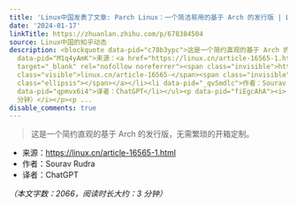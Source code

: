 ```yaml
---
title: 'Linux中国发表了文章: Parch Linux：一个简洁易用的基于 Arch 的发行版 | Linux 中国'
date: '2024-01-17'
linkTitle: https://zhuanlan.zhihu.com/p/678384504
source: Linux中国的知乎动态
description: <blockquote data-pid="c78b3ypc">这是一个简约直观的基于 Arch 的发行版，无需繁琐的开箱定制。</blockquote><ul><li
  data-pid="M1q4yAmK">来源：<a href="https://linux.cn/article-16565-1.html" class=" external"
  target="_blank" rel="nofollow noreferrer"><span class="invisible">https://</span><span
  class="visible">linux.cn/article-16565-</span><span class="invisible">1.html</span><span
  class="ellipsis"></span></a></li><li data-pid="_qvSmdlc">作者：Sourav Rudra</li><li
  data-pid="qpmvx6i4">译者：ChatGPT</li></ul><p data-pid="fiEgcAhA"><i>（本文字数：2066，阅读时长大约：3
  分钟）</i></p><p ...
disable_comments: true
---
```

<blockquote data-pid="c78b3ypc">这是一个简约直观的基于 Arch 的发行版，无需繁琐的开箱定制。</blockquote><ul><li data-pid="M1q4yAmK">来源：<a href="https://linux.cn/article-16565-1.html" class=" external" target="_blank" rel="nofollow noreferrer"><span class="invisible">https://</span><span class="visible">linux.cn/article-16565-</span><span class="invisible">1.html</span><span class="ellipsis"></span></a></li><li data-pid="_qvSmdlc">作者：Sourav Rudra</li><li data-pid="qpmvx6i4">译者：ChatGPT</li></ul><p data-pid="fiEgcAhA"><i>（本文字数：2066，阅读时长大约：3 分钟）</i></p><p ...